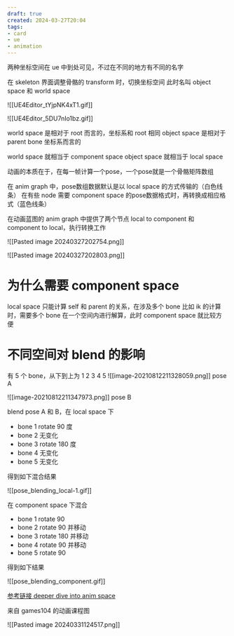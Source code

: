 ```yaml
---
draft: true
created: 2024-03-27T20:04
tags:
- card
- ue
- animation
---
```


两种坐标空间在 ue 中到处可见，不过在不同的地方有不同的名字

在 skeleton 界面调整骨骼的 transform 时，切换坐标空间
此时名叫 object space 和 world space

![[UE4Editor_tYjpNK4xT1.gif]]

![[UE4Editor_5DU7nIo1bz.gif]]

world space 是相对于 root 而言的，坐标系和 root 相同
object space 是相对于 parent bone 坐标系而言的

world space 就相当于 component space
object space 就相当于 local space

动画的本质在于，在每一帧计算一个pose，一个pose就是一个骨骼矩阵数组

在 anim graph 中，pose数组数据默认是以 local space 的方式传输的（白色线条）
在有些 node 需要 component space 的pose数据格式时，再转换成相应格式（蓝色线条）

在动画蓝图的 anim graph 中提供了两个节点 local to component 和 component to local，执行转换工作

![[Pasted image 20240327202754.png]]

![[Pasted image 20240327202803.png]]

# 为什么需要 component space

local space 只能计算 self 和 parent 的关系，在涉及多个 bone 比如 ik 的计算时，需要多个 bone 在一个空间内进行解算，此时 component space 就比较方便

# 不同空间对 blend 的影响

有 5 个 bone，从下到上为 1 2 3 4 5
![[image-20210812211328059.png]]
pose A

![[image-20210812211347973.png]]
pose B

blend pose A 和 B，在 local space 下
- bone 1 rotate 90 度
- bone 2 无变化
- bone 3 rotate 180 度
- bone 4 无变化
- bone 5 无变化

得到如下混合结果

![[pose_blending_local-1.gif]]

在 component space 下混合
- bone 1 rotate 90
- bone 2 rotate 90 并移动
- bone 3 rotate 180 并移动
- bone 4 rotate 90 并移动
- bone 5 rotate 90

得到如下结果

![[pose_blending_component.gif]]

[参考链接 deeper dive into anim space](https://arrowinmyknee.com/2021/08/11/deep-dive-into-anim-pose-space-in-ue4/)

来自 games104 的动画课程图

![[Pasted image 20240331124517.png]]